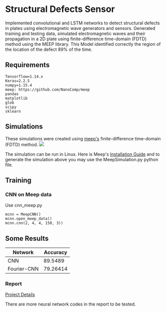 # Structural Defects Sensor
Implemented convolutional and LSTM networks to detect structural defects in plates using electromagnetic wave generators and sensors. Generated training and testing data, simulated electromagnetic waves and their propagation in a 2D plate using finite-difference time-domain (FDTD) method using the MEEP library. This Model identified correctly the region of the location of the defect 89% of the time. 

## Requirements

```
Tensorflow=1.14.x
Keras=2.2.5
numpy=1.15.4
meep: https://github.com/NanoComp/meep
pandas
matplotlib
glob
scipy
sklearn
```
## Simulations
These simulations were created using [meep's](https://meep.readthedocs.io/en/latest) finite-difference time-domain (FDTD) method. 
![](WaveSimulation1.gif)

The simulation can be run in Linux. Here is Meep's [Installation Guide](https://meep.readthedocs.io/en/latest/Installation/#installation) and to generate the simulation above you may use the MeepSimulation.py python file.

## Training 
### CNN on Meep data
Use cnn_meep.py 
```
mcnn = MeepCNN()
mcnn.open_meep_data()
mcnn.cnn(2, 4, 4, 150, 3))
```


## Some Results 
|Network        | Accuracy |
|---------------|----------|
|CNN            | 89.5489  |
|Fourier-CNN    | 79.26414 |

### Report

[Project Details](https://docs.google.com/document/d/1AlJmcSzWoFh2aex3gz_YyJZfXLPGOyG6g7xSFFyxJ0c/edit?usp=sharing)

There are more neural network codes in the report to be tested.
